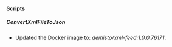 
#### Scripts
##### ConvertXmlFileToJson
- Updated the Docker image to: *demisto/xml-feed:1.0.0.76171*.